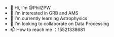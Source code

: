 - 👋 Hi, I’m @PhilZPW
- 👀 I’m interested in GRB and AMS
- 🌱 I’m currently learning Astrophysics
- 💞️ I’m looking to collaborate on Data Processing
- 📫 How to reach me ：15521338681

<!---
PhilZPW/PhilZPW is a ✨ special ✨ repository because its `README.md` (this file) appears on your GitHub profile.
You can click the Preview link to take a look at your changes.
--->
